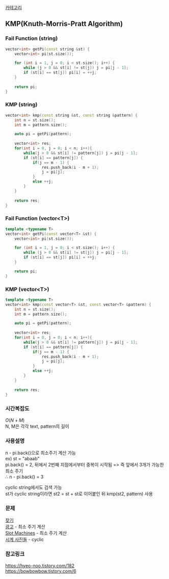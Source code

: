 [카테고리](/README.md)
## KMP(Knuth-Morris-Pratt Algorithm)
### Fail Function (string)
```cpp
vector<int> getPi(const string &st) {
    vector<int> pi(st.size());

    for (int i = 1, j = 0; i < st.size(); i++) {
        while (j > 0 && st[i] != st[j]) j = pi[j - 1];
        if (st[i] == st[j]) pi[i] = ++j;
    }
    
    return pi;
}
```
### KMP (string)
```cpp
vector<int> kmp(const string &st, const string &pattern) {
    int n = st.size();
    int m = pattern.size();

    auto pi = getPi(pattern);
    
    vector<int> res;
    for(int i = 0, j = 0; i < n; i++){
        while(j > 0 && st[i] != pattern[j]) j = pi[j - 1];
        if (st[i] == pattern[j]) {
            if(j == m - 1) {
                res.push_back(i - m + 1);
                j = pi[j];
            }
            else ++j;
        }
    }
    
    return res;
}
```
### Fail Function (vector\<T>)
```cpp
template <typename T>
vector<int> getPi(const vector<T> &st) {
    vector<int> pi(st.size());

    for (int i = 1, j = 0; i < st.size(); i++) {
        while (j > 0 && st[i] != st[j]) j = pi[j - 1];
        if (st[i] == st[j]) pi[i] = ++j;
    }

    return pi;
}
```
### KMP (vector\<T>)
```cpp
template <typename T>
vector<int> kmp(const vector<T> &st, const vector<T> &pattern) {
    int n = st.size();
    int m = pattern.size();

    auto pi = getPi(pattern);
    
    vector<int> res;
    for(int i = 0, j = 0; i < n; i++){
        while(j > 0 && st[i] != pattern[j]) j = pi[j - 1];
        if (st[i] == pattern[j]) {
            if(j == m - 1) {
                res.push_back(i - m + 1);
                j = pi[j];
            }
            else ++j;
        }
    }
    
    return res;
}
```
### 시간복잡도 
$O(N+M)$   
N, M은 각각 text, pattern의 길이

### 사용설명
n - pi.back()으로 최소주기 계산 가능   
ex) st = "abaab"   
pi.back() = 2, 뒤에서 2번째 지점에서부터 중복이 시작됨 => 즉 앞에서 3개가 가능한 최소 주기   
$\therefore$ n - pi.back() = 3   

cyclic string에서도 검색 가능   
st가 cyclic string이라면 st2 = st + st로 이어붙인 뒤 kmp(st2, pattern) 사용

### 문제
[찾기](https://www.acmicpc.net/problem/1786)   
[광고](https://www.acmicpc.net/problem/1305) - 최소 주기 계산   
[Slot Machines](https://www.acmicpc.net/problem/14959) - 최소 주기 계산   
[시계 사진들](https://www.acmicpc.net/problem/10266) - cyclic   

### 참고링크
https://hyeo-noo.tistory.com/182   
https://bowbowbow.tistory.com/6